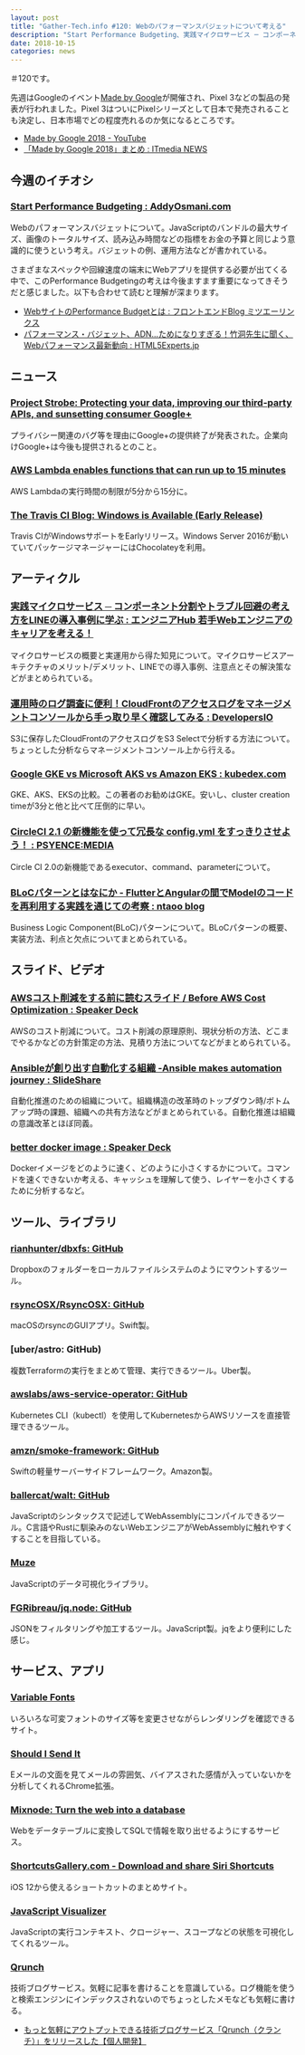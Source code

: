 ```yaml
---
layout: post
title: "Gather-Tech.info #120: Webのパフォーマンスバジェットについて考える"
description: "Start Performance Budgeting、実践マイクロサービス ─ コンポーネント分割やトラブル回避の考え方をLINEの導入事例に学ぶ など"
date: 2018-10-15
categories: news
---
```


＃120です。

先週はGoogleのイベント[Made by Google](https://www.blog.google/products/hardware/made-by-google-2018/)が開催され、Pixel 3などの製品の発表が行われました。Pixel 3はついにPixelシリーズとして日本で発売されることも決定し、日本市場でどの程度売れるのか気になるところです。

- [Made by Google 2018 - YouTube](https://www.youtube.com/watch?v=EsoQGTA1SxY)
- [「Made by Google 2018」まとめ : ITmedia NEWS](http://www.itmedia.co.jp/news/articles/1810/10/news054.html)

## 今週のイチオシ

### [Start Performance Budgeting : AddyOsmani.com](https://addyosmani.com/blog/performance-budgets/)

Webのパフォーマンスバジェットについて。JavaScriptのバンドルの最大サイズ、画像のトータルサイズ、読み込み時間などの指標をお金の予算と同じよう意識的に使うという考え。バジェットの例、運用方法などが書かれている。

さまざまなスペックや回線速度の端末にWebアプリを提供する必要が出てくる中で、このPerformance Budgetingの考えは今後ますます重要になってきそうだと感じました。以下も合わせて読むと理解が深まります。

- [WebサイトのPerformance Budgetとは : フロントエンドBlog  ミツエーリンクス](https://www.mitsue.co.jp/knowledge/blog/frontend/201612/16_1413.html)
- [パフォーマンス・バジェット、ADN…ためになりすぎる！竹洞先生に聞く、Webパフォーマンス最新動向 : HTML5Experts.jp](https://html5experts.jp/shumpei-shiraishi/22028/)

## ニュース

### [Project Strobe: Protecting your data, improving our third-party APIs, and sunsetting consumer Google+](https://www.blog.google/technology/safety-security/project-strobe/)

プライバシー関連のバグ等を理由にGoogle+の提供終了が発表された。企業向けGoogle+は今後も提供されるとのこと。

### [AWS Lambda enables functions that can run up to 15 minutes](https://aws.amazon.com/jp/about-aws/whats-new/2018/10/aws-lambda-supports-functions-that-can-run-up-to-15-minutes/)

AWS Lambdaの実行時間の制限が5分から15分に。

### [The Travis CI Blog: Windows is Available (Early Release)](https://blog.travis-ci.com/2018-10-11-windows-early-release)

Travis CIがWindowsサポートをEarlyリリース。Windows Server 2016が動いていてパッケージマネージャーにはChocolateyを利用。

## アーティクル

### [実践マイクロサービス ─ コンポーネント分割やトラブル回避の考え方をLINEの導入事例に学ぶ : エンジニアHub 若手Webエンジニアのキャリアを考える！](https://employment.en-japan.com/engineerhub/entry/2018/10/09/110000)

マイクロサービスの概要と実運用から得た知見について。マイクロサービスアーキテクチャのメリット/デメリット、LINEでの導入事例、注意点とその解決策などがまとめられている。

### [運用時のログ調査に便利！CloudFrontのアクセスログをマネージメントコンソールから手っ取り早く確認してみる : DevelopersIO](https://dev.classmethod.jp/cloud/cloudfront-access-log-survey-use-s3-select/)

S3に保存したCloudFrontのアクセスログをS3 Selectで分析する方法について。ちょっとした分析ならマネージメントコンソール上から行える。

### [Google GKE vs Microsoft AKS vs Amazon EKS : kubedex.com](https://kubedex.com/google-gke-vs-microsoft-aks-vs-amazon-eks/)

GKE、AKS、EKSの比較。この著者のお勧めはGKE。安いし、cluster creation timeが3分と他と比べて圧倒的に早い。

### [CircleCI 2.1 の新機能を使って冗長な config.yml をすっきりさせよう！ : PSYENCE:MEDIA](https://tech.recruit-mp.co.jp/dev-tools/post-14868/)

Circle CI 2.0の新機能であるexecutor、command、parameterについて。

### [BLoCパターンとはなにか - FlutterとAngularの間でModelのコードを再利用する実践を通じての考察 : ntaoo blog](http://ntaoo.hatenablog.com/entry/2018/10/08/072933)

Business Logic Component(BLoC)パターンについて。BLoCパターンの概要、実装方法、利点と欠点についてまとめられている。

## スライド、ビデオ

### [AWSコスト削減をする前に読むスライド / Before AWS Cost Optimization : Speaker Deck](https://speakerdeck.com/katsuhisa91/before-aws-cost-optimization)

AWSのコスト削減について。コスト削減の原理原則、現状分析の方法、どこまでやるかなどの方針策定の方法、見積り方法についてなどがまとめられている。

### [Ansibleが創り出す自動化する組織 -Ansible makes automation journey : SlideShare](https://www.slideshare.net/ShingoKitayama/ansible-ansible-makes-automation-journey-118995367)

自動化推進のための組織について。組織構造の改革時のトップダウン時/ボトムアップ時の課題、組織への共有方法などがまとめられている。自動化推進は組織の意識改革とほぼ同義。

### [better docker image : Speaker Deck](https://speakerdeck.com/orisano/better-docker-image)

Dockerイメージをどのように速く、どのように小さくするかについて。コマンドを速くできないか考える、キャッシュを理解して使う、レイヤーを小さくするために分析するなど。

## ツール、ライブラリ

### [rianhunter/dbxfs: GitHub](https://github.com/rianhunter/dbxfs)

Dropboxのフォルダーをローカルファイルシステムのようにマウントするツール。

### [rsyncOSX/RsyncOSX: GitHub](https://github.com/rsyncOSX/RsyncOSX)

macOSのrsyncのGUIアプリ。Swift製。

### [uber/astro: GitHub)

複数Terraformの実行をまとめて管理、実行できるツール。Uber製。

### [awslabs/aws-service-operator: GitHub](https://github.com/awslabs/aws-service-operator)

Kubernetes CLI（kubectl）を使用してKubernetesからAWSリソースを直接管理できるツール。

### [amzn/smoke-framework: GitHub](https://github.com/amzn/smoke-framework)

Swiftの軽量サーバーサイドフレームワーク。Amazon製。

### [ballercat/walt: GitHub](https://github.com/ballercat/walt)

JavaScriptのシンタックスで記述してWebAssemblyにコンパイルできるツール。C言語やRustに馴染みのないWebエンジニアがWebAssemblyに触れやすくすることを目指している。

### [Muze](https://www.charts.com/muze)

JavaScriptのデータ可視化ライブラリ。

### [FGRibreau/jq.node: GitHub](https://github.com/fgribreau/jq.node)

JSONをフィルタリングや加工するツール。JavaScript製。jqをより便利にした感じ。

## サービス、アプリ

### [Variable Fonts](https://v-fonts.com/)

いろいろな可変フォントのサイズ等を変更させながらレンダリングを確認できるサイト。

### [Should I Send It](http://www.shouldisendit.com/)

Eメールの文面を見てメールの雰囲気、バイアスされた感情が入っていないかを分析してくれるChrome拡張。

### [Mixnode: Turn the web into a database](https://www.mixnode.com/)

Webをデータテーブルに変換してSQLで情報を取り出せるようにするサービス。

### [ShortcutsGallery.com - Download and share Siri Shortcuts](https://shortcutsgallery.com/)

iOS 12から使えるショートカットのまとめサイト。

### [JavaScript Visualizer](https://tylermcginnis.com/javascript-visualizer/)

JavaScriptの実行コンテキスト、クロージャー、スコープなどの状態を可視化してくれるツール。

### [Qrunch](https://qrunch.io/)

技術ブログサービス。気軽に記事を書けることを意識している。ログ機能を使うと検索エンジンにインデックスされないのでちょっとしたメモなども気軽に書ける。

- [もっと気軽にアウトプットできる技術ブログサービス「Qrunch（クランチ）」をリリースした【個人開発】](https://qiita.com/c0domisu/items/95a561d163d26bbfe274)

